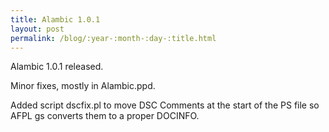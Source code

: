 ```yaml
---
title: Alambic 1.0.1
layout: post
permalink: /blog/:year-:month-:day-:title.html
---
```


Alambic 1.0.1 released.

Minor fixes, mostly in Alambic.ppd.

Added script dscfix.pl to move DSC Comments at the start of the PS file so AFPL gs converts them to a proper DOCINFO.
